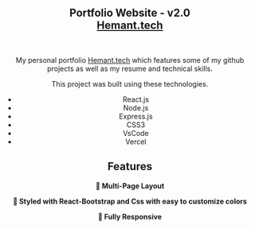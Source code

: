 <h2 align="center">
  Portfolio Website - v2.0<br/>
  <a href="https://portfolio-ojmxeyz70-hemant-chaudharys-projects-335e50d9.vercel.app/" target="_blank">Hemant.tech</a>
</h2>
<br/>

<center>

My personal portfolio <a href="https://soumyajit.vercel.app/" target="_blank">Hemant.tech</a> which features some of my github projects as well as my resume and technical skills.<br/>

This project was built using these technologies.

- React.js
- Node.js
- Express.js
- CSS3
- VsCode
- Vercel

## Features

**📖 Multi-Page Layout**

**🎨 Styled with React-Bootstrap and Css with easy to customize colors**

**📱 Fully Responsive**

